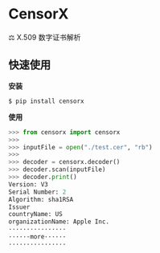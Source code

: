 # CensorX

⚖️ X.509 数字证书解析

## 快速使用

**安装**

```shell
$ pip install censorx
```

**使用**

```python
>>> from censorx import censorx
>>>
>>> inputFile = open("./test.cer", "rb")
>>>
>>> decoder = censorx.decoder()
>>> decoder.scan(inputFile)
>>> decoder.print()
Version: V3
Serial Number: 2
Algorithm: sha1RSA
Issuer
countryName: US
organizationName: Apple Inc.
················
······more······
················
```